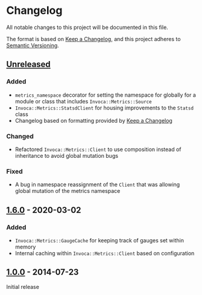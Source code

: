 # Changelog
All notable changes to this project will be documented in this file.

The format is based on [Keep a Changelog](https://keepachangelog.com/en/1.0.0/),
and this project adheres to [Semantic Versioning](https://semver.org/spec/v2.0.0.html).

## [Unreleased]
### Added
- `metrics_namespace` decorator for setting the namespace for globally for a module or class that includes `Invoca::Metrics::Source`
- `Invoca::Metrics::StatsdClient` for housing improvements to the `Statsd` class
- Changelog based on formatting provided by [Keep a Changelog](https://keepachangelog.com/en/1.0.0/)

### Changed
- Refactored `Invoca::Metrics::Client` to use composition instead of inheritance to avoid global mutation bugs

### Fixed
- A bug in namespace reassignment of the `Client` that was allowing global mutation of the metrics namespace

## [1.6.0] - 2020-03-02
### Added
- `Invoca::Metrics::GaugeCache` for keeping track of gauges set within memory
- Internal caching within `Invoca::Metrics::Client` based on configuration

## [1.0.0] - 2014-07-23
Initial release
<!-- TODO: Backfill the contents of the initial release -->


[Unreleased]: https://github.com/Invoca/invoca-metrics/compare/v1.6.0...HEAD
[1.6.0]: https://github.com/Invoca/invoca-metrics/compare/v1.5.0...v1.6.0
[1.5.0]: https://github.com/Invoca/invoca-metrics/compare/v1.0.5...v1.5.0
[1.0.5]: https://github.com/Invoca/invoca-metrics/compare/v1.0.4...v1.0.5
[1.0.4]: https://github.com/Invoca/invoca-metrics/compare/v1.0.3...v1.0.4
[1.0.3]: https://github.com/Invoca/invoca-metrics/compare/v1.0.2...v1.0.3
[1.0.2]: https://github.com/Invoca/invoca-metrics/compare/v1.0.1...v1.0.2
[1.0.1]: https://github.com/Invoca/invoca-metrics/compare/v1.0.0...v1.0.1
[1.0.0]: https://github.com/Invoca/invoca-metrics/releases/tag/v1.0.0
